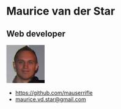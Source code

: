 # Maurice van der Star

## Web developer

![Foto](./photo.jpg)

* <https://github.com/mauserrifle>
* <maurice.vd.star@gmail.com>

